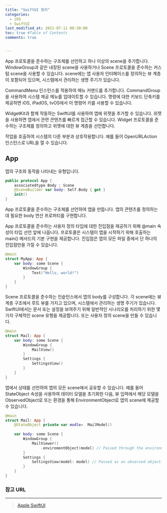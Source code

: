 ```yaml
---
title: "SwiftUI 정리"
categories:
  - iOS
  - SwiftUI
last_modified_at: 2021-07-11 00:30:00
toc: true #Table of Contents
comments: true


---
```


App 프로토콜을 준수하는 구조체를 선언하고 하나 이상의 scene을 추가합니다. WindowGroup과 같은 내장된 scene을 사용하거나 Scene 프로토콜을 준수하는 커스텀 scene을 사용할 수 있습니다. scene에는 앱 사용자 인터페이스를 정의하는 뷰 계층이 포함되어 있으며, 시스템에서 관리하는 생명 주기가 있습니다.

CommandMenu 인스턴스를 적용하여 매뉴 커맨드를 추가합니다. CommandGroup을 사용하여 시스템 제공 메뉴를 업데이트할 수 있습니다. 명령에 대한 키보드 단축키를 제공하면 iOS, iPadOS, tvOS에서 이 명령어 키를 사용할 수 있습니다. 

WidgetKit과 함께 작동하는 SwiftUI를 사용하여 앱에 위젯을 추가할 수 있습니다. 위젯을 사용하면 앱에서 관련 콘텐츠를 빠르게 접근할 수 있습니다. Widget 프로토콜을 준수하는 구조체를 정의하고 위젯에 대한 뷰 계층을 선언합니다.

작업을 호출하여 시스템의 다른 부분과 상호작용합니다. 예를 들어 OpenURLAction 인스턴스로 URL을 열 수 있습니다.

## App

앱의 구조와 동작을 나타내는 유형입니다.

```swift
public protocol App {
    associatedtype Body : Scene
    @SceneBuilder var body: Self.Body { get }
    init()
}
```

App 프로토콜을 준수하는 구조체를 선언하여 앱을 만듭니다. 앱의 콘텐츠를 정의하는데 필요한 body 연산 프로퍼티를 구현합니다.

 App 프로토콜을 준수하는 사용자 정의 타입에 대한 진입점을 제공하기 위해 @main 속성이 타입 선언 앞에 나옵니다. 프로토콜은 시스템이 앱을 시작하기 위해 호출하는 main() 메서드의 기본 구현을 제공합니다. 진입점은 앱의 모든 파일 중에서 단 하나의 진입점만을 가질 수 있습니다.

```swift
@main
struct MyApp: App {
    var body: some Scene {
        WindowGroup {
            Text("Hello, world!")
        }
    }
}
```

Scene 프로토콜을 준수하는 인슽턴스에서 앱의 body를 구성합니다. 각 scene에는 뷰 계층 구조에서 루트 뷰를 가지고 있으며, 시스템에서 관리하는 생명 주기가 있습니다. SwiftUI에서는 문서 또는 설정을 보여주기 위해 일반적인 시나리오를 처리하기 위한 몇 가지 구체적인 scene 유형을 제공합니다. 또는 사용자 정의 scene을 만들 수 있습니다.

```swift
@main
struct Mail: App {
    var body: some Scene {
        WindowGroup {
            MailView()
        }
        Settings {
            SettingsView()
        }
    }
}
```

앱에서 상태를 선언하여 앱의 모든 scene에서 공유할 수 있습니다. 예를 들어 StateObject 속성을 사용하여 데이터 모델을 초기화한 다음, 뷰 입력에서 해당 모델을 ObservedObject로 또는 환경을 통해 EnvironmentObject로 앱의 scene에 제공할 수 있습니다.

```swift
@main
struct Mail: App {
    @StateObject private var modle=  MailModel()
    
    var body: some Scene {
        WindowGroup {
            MailViewer()
                .enviromentObject(model) // Passed through the environment.
        }
        Settings {
            SettingsView(model: model) // Passed as an observed object.
        }
    }
}
```



### 참고 URL

---

> [Apple SwiftUI](https://developer.apple.com/documentation/swiftui)

